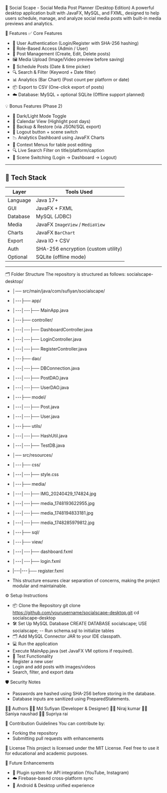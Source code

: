📱 Social Scape - Social Media Post Planner (Desktop Edition)
A powerful desktop application built with JavaFX, MySQL, and FXML, designed to help users schedule, manage, and analyze social media posts with built-in media previews and analytics.

🚀 Features
✅ Core Features
- 🔐 User Authentication (Login/Register with SHA-256 hashing)
- 👥 Role-Based Access (Admin / User)
- 📝 Post Management (Create, Edit, Delete posts)
- 🖼️ Media Upload (Image/Video preview before saving)
- 📅 Schedule Posts (Date & time picker)
- 🔍 Search & Filter (Keyword + Date filter)
- 📊 Analytics (Bar Chart) (Post count per platform or date)
- 📦 Export to CSV (One-click export of posts)
- ☁️ Database: MySQL + optional SQLite (Offline support planned)

💡 Bonus Features (Phase 2)
- 🎨 Dark/Light Mode Toggle
- 🧭 Calendar View (Highlight post days)
- 💾 Backup & Restore (via JSON/SQL export)
- 🚪 Logout button + scene switch
- 📉 Analytics Dashboard using JavaFX Charts
- 🔁 Context Menus for table post editing
- 🔍 Live Search Filter on title/platform/caption
- 🔄 Scene Switching (Login → Dashboard → Logout)

---

## 🧱 Tech Stack

| Layer       | Tools Used |
|-------------|------------|
| Language    | Java 17+   |
| GUI         | JavaFX + FXML |
| Database    | MySQL (JDBC) |
| Media       | JavaFX `ImageView` / `MediaView` |
| Charts      | JavaFX `BarChart` |
| Export      | Java IO + CSV |
| Auth        | SHA-256 encryption (custom utility) |
| Optional    | SQLite (offline mode) |

---


🗂️ Folder Structure
The repository is structured as follows:
socialscape-desktop/
- │── src/main/java/com/sufiyan/socialscape/
- │---├── app/
- │---│---├── MainApp.java
- │---├── controller/
- │---│---├── DashboardController.java
- │---│---├── LoginController.java
- │---│---├── RegisterController.java
- │---├── dao/
- │---│---├── DBConnection.java
- │---│---├── PostDAO.java
- │---│---├── UserDAO.java
- │---├── model/
- │---│---├── Post.java
- │---│---├── User.java
- │---├── utils/
- │---│---├── HashUtil.java
- │---│---├── TestDB.java
- │── src/resources/
- │---├── css/
- │---│---├── style.css
- │---├── media/
- │---│---├── IMG_20240429_174824.jpg
- │---│---├── media_1748193622955.jpg
- │---│---├── media_1748194833181.jpg
- │---│---├── media_1748285979812.jpg
- │---├── sql/
- │---├── view/
- │---│---├── dashboard.fxml
- │---│---├── login.fxml
- |---|---├── register.fxml
  
- This structure ensures clear separation of concerns, making the project modular and maintainable.

⚙️ Setup Instructions
- 📦 Clone the Repository
git clone https://github.com/yourusername/socialscape-desktop.git
cd socialscape-desktop
- 🛠️ Set Up MySQL Database
CREATE DATABASE socialscape;
USE socialscape;
-- Run schema.sql to initialize tables
- 🗂️ Add MySQL Connector JAR to your IDE classpath.
- 💻 Run the application
- Execute MainApp.java (set JavaFX VM options if required).
- 🧪 Test Functionality
- Register a new user
- Login and add posts with images/videos
- Search, filter, and export data

🛡️ Security Notes
- Passwords are hashed using SHA-256 before storing in the database.
- Database inputs are sanitized using PreparedStatements.

🧑‍💻 Authors
👨‍💻 Md Sufiyan (Developer & Designer)
👨‍💻 Niraj kumar
👨‍💻 Saniya naushad
👨‍💻 Supriya rai

🤝 Contribution Guidelines
You can contribute by:
- Forking the repository
- Submitting pull requests with enhancements

📃 License
This project is licensed under the MIT License. Feel free to use it for educational and academic purposes.

🔮 Future Enhancements
- 🔌 Plugin system for API integration (YouTube, Instagram)
- ☁️ Firebase-based cross-platform sync
- 📱 Android & Desktop unified experience


